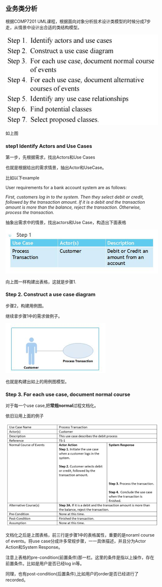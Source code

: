 ## 业务类分析

根据COMP7201 UML课程，根据面向对象分析技术设计类模型的时候分成7步走，从情景中设计出合适的类结构模型。

![](image/uml12.jpg)

如上图

### step1 Identify Actors and Use Cases

第一步，先根据需求，找出Actors和Use Cases

也就是根据给出的需求情景，抽出Actor和UseCase。

比如以下example


User requirements for a bank account system are as follows:


*First, customers log in to the system.  Then they select debit or credit, followed by the transaction amount.  If it is a debit and the transaction amount is more than the balance, reject the transaction.  Otherwise, process the transaction.*

抽象出需求中的情景，找出actors和Use Case，构造出下面表格

![](image/uml13.jpg)

向上图一样构建出表格，这就是步骤1.

### Step 2. Construct a use case diagram

步骤2，构建用例图。

继续拿步骤1中的需求做例子。

![](image/uml14.jpg)

也就是构建出如上的用例图模型。

### Step 3. For each use case, document normal course

对于每一个use case,把**常规normal**过程文档化。

依旧沿用上面的例子

![](image/uml15.jpg)

文档化之后是上图表格，前三行是步骤1中的表格属性，重要的是noraml course of events。将use case分成许多常规步骤，一一具体描述，并且分为Actor Action和System Response。

注意上表格的pre-condition(前置条件)那一栏。这里的条件是指以上操作，存在前置条件。比如是用户是否已经log in等。

同理，也有post-condition(后置条件),比如用户的order是否已经进行了recorded。
